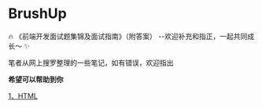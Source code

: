 # BrushUp
:fire: 《前端开发面试题集锦及面试指南》（附答案） --欢迎补充和指正，一起共同成长～ :sparkles:

笔者从网上搜罗整理的一些笔记，如有错误，欢迎指出

**希望可以帮助到你**

[1、HTML](https://github.com/miluluyo/BrushUp/blob/master/HTML/HTML.md)
